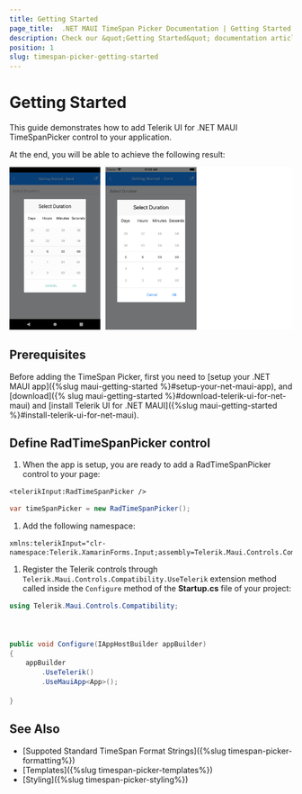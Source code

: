 ```yaml
---
title: Getting Started
page_title:  .NET MAUI TimeSpan Picker Documentation | Getting Started
description: Check our &quot;Getting Started&quot; documentation article for Telerik TimeSpan Picker for .NET MAUI.
position: 1
slug: timespan-picker-getting-started
---
```


# Getting Started

This guide demonstrates how to add Telerik UI for .NET MAUI TimeSpanPicker control to your application.

At the end, you will be able to achieve the following result:

![TimeSpan Picker for Xamarin](images/timespanpicker_getting_started.png)

## Prerequisites

Before adding the TimeSpan Picker, first you need to [setup your .NET MAUI app]({%slug maui-getting-started %}#setup-your-net-maui-app), and [download]({% slug maui-getting-started %}#download-telerik-ui-for-net-maui) and [install Telerik UI for .NET MAUI]({%slug maui-getting-started %}#install-telerik-ui-for-net-maui).

## Define RadTimeSpanPicker control

1. When the app is setup, you are ready to add a RadTimeSpanPicker control to your page:

 ```XAML
<telerikInput:RadTimeSpanPicker />
 ```
 ```C#
var timeSpanPicker = new RadTimeSpanPicker();
 ```

1. Add the following namespace:

 ```XAML
xmlns:telerikInput="clr-namespace:Telerik.XamarinForms.Input;assembly=Telerik.Maui.Controls.Compatibility"  
 ```

1. Register the Telerik controls through `Telerik.Maui.Controls.Compatibility.UseTelerik` extension method called inside the `Configure` method of the **Startup.cs** file of your project:

```C#
using Telerik.Maui.Controls.Compatibility;

 

public void Configure(IAppHostBuilder appBuilder)
{
    appBuilder        
        .UseTelerik()
        .UseMauiApp<App>();
        
}              
```

## See Also

- [Suppoted Standard TimeSpan Format Strings]({%slug timespan-picker-formatting%})
- [Templates]({%slug timespan-picker-templates%})
- [Styling]({%slug timespan-picker-styling%})
